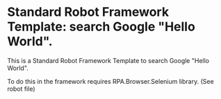 # Standard Robot Framework Template: search Google "Hello World".

This is a Standard Robot Framework Template to search Google "Hello World".

To do this in the framework requires RPA.Browser.Selenium library. (See robot file)
